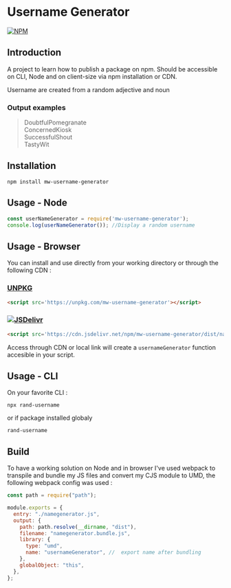 # Username Generator

[![NPM](https://nodei.co/npm/mw-username-generator.png)](https://nodei.co/npm/mw-username-generator/)

## Introduction

A project to learn how to publish a package on npm. Should be accessible on CLI, Node and on client-size via npm installation or CDN.

Username are created from a random adjective and noun 
### Output examples
>DoubtfulPomegranate <br>
>ConcernedKiosk <br>
>SuccessfulShout <br>
>TastyWit <br>


## Installation

    npm install mw-username-generator

## Usage - Node  

```javascript
const userNameGenerator = require('mw-username-generator');
console.log(userNameGenerator()); //Display a random username
```

## Usage - Browser

You can install and use directly from your working directory or through the following CDN :

### [UNPKG](https://unpkg.com/)

```html
<script src='https://unpkg.com/mw-username-generator'></script>
```

### [![JSDelivr](https://cdn.jsdelivr.net/www.jsdelivr.com/7751e783cdf3e90e1b95afb4e4cb52848d87d240/img/logo-horizontal.svg)](https://www.jsdelivr.com/package/npm/mw-username-generator)

```html
<script src='https://cdn.jsdelivr.net/npm/mw-username-generator/dist/namegenerator.bundle.min.js'></script>
```

Access through CDN or local link will create a  `usernameGenerator` function accesible in your script.

## Usage - CLI

On your favorite CLI :

```
npx rand-username
```
or if package installed globaly
```
rand-username
```

## Build

To have a working solution on Node and in browser I've used webpack to transpile and bundle my JS files and convert my CJS module to UMD, the following webpack config was used :

```javascript
const path = require("path");

module.exports = {
  entry: "./namegenerator.js",
  output: {
    path: path.resolve(__dirname, "dist"),
    filename: "namegenerator.bundle.js",
    library: {
      type: "umd", 
      name: "usernameGenerator", //  export name after bundling
    },
    globalObject: "this",
  },
};
```
